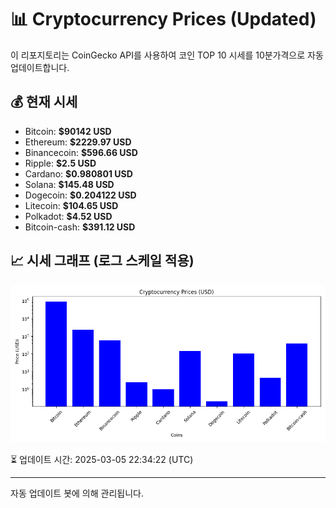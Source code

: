 
# 📊 Cryptocurrency Prices (Updated)

이 리포지토리는 CoinGecko API를 사용하여 코인 TOP 10 시세를 10분가격으로 자동 업데이트합니다.

## 💰 현재 시세
- Bitcoin: **$90142 USD**
- Ethereum: **$2229.97 USD**
- Binancecoin: **$596.66 USD**
- Ripple: **$2.5 USD**
- Cardano: **$0.980801 USD**
- Solana: **$145.48 USD**
- Dogecoin: **$0.204122 USD**
- Litecoin: **$104.65 USD**
- Polkadot: **$4.52 USD**
- Bitcoin-cash: **$391.12 USD**

## 📈 시세 그래프 (로그 스케일 적용)
![Crypto Prices](crypto_prices.png)

⏳ 업데이트 시간: 2025-03-05 22:34:22 (UTC)

---
자동 업데이트 봇에 의해 관리됩니다.

